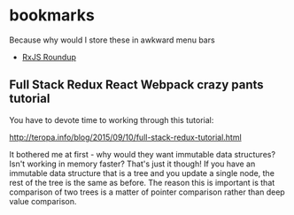 # bookmarks

Because why would I store these in awkward menu bars

* [RxJS Roundup](rxjs)


## Full Stack Redux React Webpack crazy pants tutorial

You have to devote time to working through this tutorial:

http://teropa.info/blog/2015/09/10/full-stack-redux-tutorial.html

It bothered me at first - why would they want immutable data structures? Isn't working in memory faster? That's just it though! If you have an immutable data structure that is a tree and you update a single node, the rest of the tree is the same as before. The reason this is important is that comparison of two trees is a matter of pointer comparison rather than deep value comparison.
